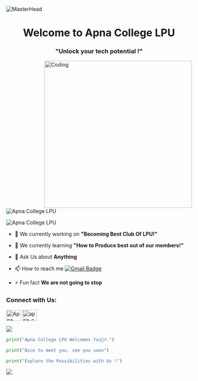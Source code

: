 ![MasterHead]()
<h1 align="center"> Welcome to Apna College LPU </h1>
<h3 align="center">"Unlock your tech potential !"</h3>
<img align="right" alt="Coding" width="400" src="https://lwfiles.mycourse.app/62a6cd5e1e9e2fbf212d608d-public/b271da3401c9bf777bc501056294f1c1.png">
<br>
<p align="left"> <img src="https://komarev.com/ghpvc/?username=ApnaCollegeLPU&label=Profile%20views&color=0e75b6&style=flat" alt="Apna College LPU" /> </p>

<p align="left"> <img src="https://img.shields.io/github/followers/ApnaCollegeLPU.svg?style=social&label=Follow" alt="Apna College LPU" /> </p>

- 🔭 We currently working on **"Becoming Best Club Of LPU!"**

- 🌱 We currently learning **"How to Produce best out of our members!"**

- 💬 Ask Us about **Anything**

- 📫 How to reach me [![Gmail Badge](https://img.shields.io/badge/-apnacollegelpu@gmail.com-c14438?style=flat-square&logo=Gmail&logoColor=white&link=mailto:apnacollegelpu@gmail.com)](mailto:apnacollegelpu@gmail.com)

- ⚡ Fun fact **We are not going to stop**

<h3 align="left">Connect with Us:</h3>
<p align="left">
<a href="https://www.linkedin.com/company/apnacollegelpu/" target="blank"><img align="center" src="https://raw.githubusercontent.com/rahuldkjain/github-profile-readme-generator/master/src/images/icons/Social/linked-in-alt.svg" alt="Apna College LPU" height="30" width="40" /></a>
<a href="https://instagram.com/apnacollegelpu" target="blank"><img align="center" src="https://raw.githubusercontent.com/rahuldkjain/github-profile-readme-generator/master/src/images/icons/Social/instagram.svg" alt="apna_college_lpu" height="30" width="40" /></a>
</p>

<img src= "https://user-images.githubusercontent.com/73097560/115834477-dbab4500-a447-11eb-908a-139a6edaec5c.gif">

```python
print("Apna College LPU Welcomes You🙋‍♂️.")
```
```python
print("Nice to meet you. see you soon")
```
```python
print("Explore the Possibilities with Us !")
```
<img src= "https://user-images.githubusercontent.com/73097560/115834477-dbab4500-a447-11eb-908a-139a6edaec5c.gif">
    
</div>
